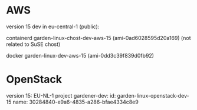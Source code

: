 # AWS

version 15 dev in eu-central-1 (public):

containerd
garden-linux-chost-dev-aws-15 (ami-0ad6028595d20a169)
(not related to SuSE chost)

docker
garden-linux-dev-aws-15 (ami-0dd3c39f839d0fb92)

# OpenStack

version 15: EU-NL-1 project gardener-dev:
id: garden-linux-openstack-dev-15
name: 30284840-e9a6-4835-a286-bfae4334c8e9 
